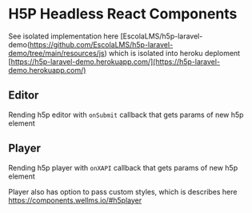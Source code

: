 # H5P Headless React Components

See isolated implementation here [EscolaLMS/h5p-laravel-demo(https://github.com/EscolaLMS/h5p-laravel-demo/tree/main/resources/js) which is isolated into heroku deploment [https://h5p-laravel-demo.herokuapp.com/](https://h5p-laravel-demo.herokuapp.com/)


## Editor

Rending h5p editor with `onSubmit` callback that gets params of new h5p element 

## Player

Rending h5p player with `onXAPI` callback that gets params of new h5p element 

Player also has option to pass custom styles, which is describes here https://components.wellms.io/#h5player

